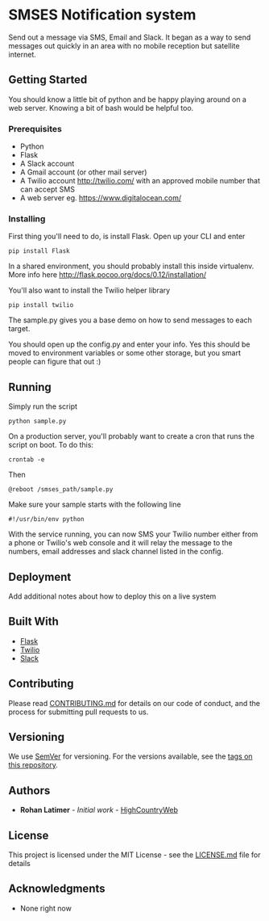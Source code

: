 # SMSES Notification system

Send out a message via SMS, Email and Slack. It began as a way to send messages out quickly in an area with no mobile reception but satellite internet.

## Getting Started

You should know a little bit of python and be happy playing around on a web server. Knowing a bit of bash would be helpful too.

### Prerequisites

- Python
- Flask
- A Slack account
- A Gmail account (or other mail server)
- A Twilio account http://twilio.com/ with an approved mobile number that can accept SMS
- A web server eg. https://www.digitalocean.com/


### Installing

First thing you'll need to do, is install Flask. Open up your CLI and enter

```
pip install Flask
```

In a shared environment, you should probably install this inside virtualenv. More info here http://flask.pocoo.org/docs/0.12/installation/

You'll also want to install the Twilio helper library

```
pip install twilio
```

The sample.py gives you a base demo on how to send messages to each target.

You should open up the config.py and enter your info. Yes this should be moved to environment variables or some other storage, but you smart people can figure that out :)

## Running

Simply run the script

```
python sample.py
```

On a production server, you'll probably want to create a cron that runs the script on boot. To do this:

```
crontab -e
```

Then

```
@reboot /smses_path/sample.py
```

Make sure your sample starts with the following line

```
#!/usr/bin/env python
```

With the service running, you can now SMS your Twilio number either from a phone or Twilio's web console and it will relay the message to the numbers, email addresses and slack channel listed in the config.

## Deployment

Add additional notes about how to deploy this on a live system

## Built With

* [Flask](http://flask.pocoo.org/)
* [Twilio](https://www.twilio.com/)
* [Slack](https://slack.com/)

## Contributing

Please read [CONTRIBUTING.md](CONTRIBUTING.md) for details on our code of conduct, and the process for submitting pull requests to us.

## Versioning

We use [SemVer](http://semver.org/) for versioning. For the versions available, see the [tags on this repository](https://github.com/your/project/tags). 

## Authors

* **Rohan Latimer** - *Initial work* - [HighCountryWeb](https://highcountryweb.com.au)

## License

This project is licensed under the MIT License - see the [LICENSE.md](LICENSE.md) file for details

## Acknowledgments

* None right now 